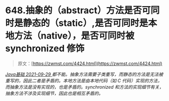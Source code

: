 <!--yml
category: 未分类
date: 0001-01-01 00:00:00
--->

# 648.抽象的（abstract）方法是否可同时是静态的（static）,是否可同时是本 地方法（native），是否可同时被 synchronized 修饰

> 原文：[https://zwmst.com/4424.html](https://zwmst.com/4424.html)

   [ *Java基础* ](https://zwmst.com/java%e5%9f%ba%e7%a1%80)*[ <time datetime="2021-09-30T00:38:02+08:00"> 2021-09-29 </time> ](https://zwmst.com/4424.html)  都不能。抽象方法需要子类重写，而静态的方法是无法被重写的，因此二者是矛盾的。本地方法是由本地代码（如 C 代码）实现的方法，而抽象方法是没有实现的，也是矛盾的。synchronized 和方法的实现细节有关，抽象方法不涉及实现细节，因此也是相互矛盾的。*